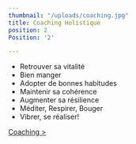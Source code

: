 ```yaml
---
thumbnail: "/uploads/coaching.jpg"
title: Coaching Holistique
position: 2
Position: '2'

---
```

* Retrouver sa vitalité
* Bien manger
* Adopter de bonnes habitudes
* Maintenir sa cohérence
* Augmenter sa résilience
* Méditer, Respirer, Bouger
* Vibrer, se réaliser!

[Coaching >](/coaching-holistique)